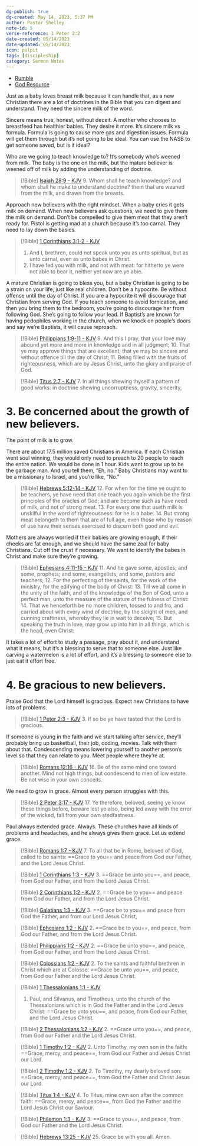 ```yaml
---
dg-publish: true
dg-created: May 14, 2023, 5:37 PM
author: Pastor Shelley
note-id: 5
verse-reference: 1 Peter 2:2
date-created: 05/14/2023
date-updated: 05/14/2023
icon: pulpit
tags: [discipleship]
category: Sermon Notes
---
```


- [Rumble](https://rumble.com/v2nt62a-sincere-milk-pastor-jonathan-shelley-stedfast-baptist-church.html?start=840)
- [God Resource](https://new.godresource.com/video/kJXlAwlWd4Z)

Just as a baby loves breast milk because it can handle that, as a new Christian there are a lot of doctrines in the Bible that you can digest and understand. They need the sincere milk of the word.

Sincere means true, honest, without deceit. A mother who chooses to breastfeed has healthier babies. They desire it more. It’s sincere milk vs formula. Formula is going to cause more gas and digestion issues. Formula will get them through but it’s not going to be ideal. You can use the NASB to get someone saved, but is it ideal?

Who are we going to teach knowledge to? It’s somebody who’s weened from milk. The baby is the one on the milk, but the mature believer is weened off of milk by adding the understanding of doctrine. 
> [!Bible] [Isaiah 28:9 - KJV](https://bible-api.com/Isaiah+28:9?translation=kjv)
> 9. Whom shall he teach knowledge? and whom shall he make to understand doctrine?
them that are weaned from the milk,
and drawn from the breasts.


Approach new believers with the right mindset. When a baby cries it gets milk on demand. When new believers ask questions, we need to give them the milk on demand. Don’t be compelled to give them meat that they aren’t ready for. Pistol is getting mad at a church because it’s too carnal. They need to lay down the basics. 
> [!Bible] [1 Corinthians 3:1-2 - KJV](https://bible-api.com/1Corinthians+3:1-2?translation=kjv)
> 1. And I, brethren, could not speak unto you as unto spiritual, but as unto carnal,
even as unto babes in Christ.
> 2. I have fed you with milk, and not with meat: for hitherto ye were not able
to bear it, neither yet now are ye able.


A mature Christian is going to bless you, but a baby Christian is going to be a strain on your life, just like real children. Don’t be a hypocrite. Be without offense until the day of Christ. If you are a hypocrite it will discourage that Christian from serving God. If you teach someone to avoid fornication, and then you bring them to the bedroom, you’re going to discourage her from following God. She’s going to follow your lead. If Baptist’s are known for having pedophiles working in the church, when we knock on people’s doors and say we’re Baptists, it will cause reproach.
> [!Bible] [Philippians 1:9-11 - KJV](https://bible-api.com/Philippians+1:9-11?translation=kjv)
> 9. And this I pray, that your love may abound yet more and more in knowledge and in all judgment;
> 10. That ye may approve things that are excellent; that ye may be sincere and without offence till the day of Christ;
> 11. Being filled with the fruits of righteousness, which are by Jesus Christ, unto the glory and praise of God.


> [!Bible] [Titus 2:7 - KJV](https://bible-api.com/Titus+2:7?translation=kjv)
> 7. In all things shewing thyself a pattern of good works: in doctrine shewing uncorruptness, gravity, sincerity,


# 3. Be concerned about the growth of new believers.

The point of milk is to grow.

There are about 17.5 million saved Christians in America. If each Christian went soul winning, they would only need to preach to 20 people to reach the entire nation. We would be done in 1 hour. Kids want to grow up to be the garbage man. And you tell them, “Eh, no.” Baby Christians may want to be a missionary to Israel, and you’re like, “No.”
> [!Bible] [Hebrews 5:12-14 - KJV](https://bible-api.com/Hebrews+5:12-14?translation=kjv)
> 12. For when for the time ye ought to be teachers, ye have need that one teach you again which be the first principles of the oracles of God; and are become such as have need of milk, and not of strong meat.
> 13. For every one that useth milk is unskilful in the word of righteousness: for he is a babe.
> 14. But strong meat belongeth to them that are of full age, even  those who by reason of use have their senses exercised to discern both good and evil.


Mothers are always worried if their babies are growing enough, if their cheeks are fat enough, and we should have the same zeal for baby Christians. Cut off the crust if necessary. We want to identify the babes in Christ and make sure they’re growing.
> [!Bible] [Ephesians 4:11-15 - KJV](https://bible-api.com/Ephesians+4:11-15?translation=kjv)
> 11. And he gave some, apostles; and some, prophets; and some, evangelists; and some, pastors and teachers;
> 12. For the perfecting of the saints, for the work of the ministry, for the edifying of the body of Christ:
> 13. Till we all come in the unity of the faith, and of the knowledge of the Son of God, unto a perfect man, unto the measure of the stature of the fulness of Christ:
> 14. That we henceforth be no more children, tossed to and fro, and carried about with every wind of doctrine, by the sleight of men, and  cunning craftiness, whereby they lie in wait to deceive;
> 15. But speaking the truth in love, may grow up into him in all things, which is the head, even Christ:


It takes a lot of effort to study a passage, pray about it, and understand what it means, but it’s a blessing to serve that to someone else. Just like carving a watermelon is a lot of effort, and it’s a blessing to someone else to just eat it effort free.

# 4. Be gracious to new believers.

Praise God that the Lord himself is gracious. Expect new Christians to have lots of problems. 
> [!Bible] [1 Peter 2:3 - KJV](https://bible-api.com/1Peter+2:3?translation=kjv)
> 3. If so be ye have tasted that the Lord is gracious.


If someone is young in the faith and we start talking after service, they’ll probably bring up basketball, their job, coding, movies. Talk with them about that. Condescending means lowering yourself to another person’s level so that they can relate to you. Meet people where they’re at.
> [!Bible] [Romans 12:16 - KJV](https://bible-api.com/Romans+12:16?translation=kjv)
> 16. Be of the same mind one toward another. Mind not high things, but condescend to men of low estate. Be not wise in your own conceits.


We need to grow in grace. Almost every person struggles with this. 
> [!Bible] [2 Peter 3:17 - KJV](https://bible-api.com/2Peter+3:17?translation=kjv)
> 17. Ye therefore, beloved, seeing ye know
these things before, beware lest ye also, being led away with the error of the wicked, fall from your own stedfastness.


Paul always extended grace. Always. These churches have all kinds of problems and headaches, and he always gives them grace. Let us extend grace. 


> [!Bible] [Romans 1:7 - KJV](https://bible-api.com/romans+1:7?translation=kjv)
> 7. To all that be in Rome, beloved of God, called to be saints: ==Grace to you== and peace from God our Father, and the Lord Jesus Christ.

> [!Bible] [1 Corinthians 1:3 - KJV](https://bible-api.com/1Corinthians+1:3?translation=kjv)
> 3. ==Grace be unto you==, and peace, from God our Father, and from the Lord Jesus Christ.

> [!Bible] [2 Corinthians 1:2 - KJV](https://bible-api.com/2Corinthians+1:2?translation=kjv)
> 2. ==Grace be to you== and peace from God our Father, and from the Lord Jesus Christ.

> [!Bible] [Galatians 1:3 - KJV](https://bible-api.com/Galatians+1:3?translation=kjv)
> 3. ==Grace be to you== and peace from God the Father, and from our Lord Jesus Christ,

> [!Bible] [Ephesians 1:2 - KJV](https://bible-api.com/Ephesians+1:2?translation=kjv)
> 2. ==Grace be to you==, and peace, from God our Father, and from the Lord Jesus Christ.

> [!Bible] [Philippians 1:2 - KJV](https://bible-api.com/Philippians+1:2?translation=kjv)
> 2. ==Grace be unto you==, and peace, from God our Father, and from the Lord Jesus Christ.

> [!Bible] [Colossians 1:2 - KJV](https://bible-api.com/Colossians+1:2?translation=kjv)
> 2. To the saints and faithful brethren in Christ which are at Colosse: ==Grace be unto you==, and peace, from God our Father and the Lord Jesus Christ.

> [!Bible] [1 Thessalonians 1:1 - KJV](https://bible-api.com/1Thessalonians+1:1?translation=kjv)
> 1. Paul, and Silvanus, and Timotheus, unto the church of the Thessalonians which is in God the Father and in the Lord Jesus Christ: ==Grace be unto you==, and peace, from God our Father, and the Lord Jesus Christ.

> [!Bible] [2 Thessalonians 1:2 - KJV](https://bible-api.com/2Thessalonians+1:2?translation=kjv)
> 2. ==Grace unto you==, and peace, from God our Father and the Lord Jesus Christ.

> [!Bible] [1 Timothy 1:2 - KJV](https://bible-api.com/1Timothy+1:2?translation=kjv)
> 2. Unto Timothy, my own son in the faith: ==Grace, mercy, and peace==, from God our Father and Jesus Christ our Lord.

> [!Bible] [2 Timothy 1:2 - KJV](https://bible-api.com/2Timothy+1:2?translation=kjv)
> 2. To Timothy, my dearly beloved son: ==Grace, mercy,
and peace==, from God the Father and Christ Jesus our Lord.

> [!Bible] [Titus 1:4 - KJV](https://bible-api.com/Titus+1:4?translation=kjv)
> 4. To Titus, mine own son after the common faith: ==Grace, mercy, and peace==, from God the Father and the Lord Jesus Christ our Saviour.

> [!Bible] [Philemon 1:3 - KJV](https://bible-api.com/Philemon+1:3?translation=kjv)
> 3. ==Grace to you==, and peace, from God our Father and the Lord Jesus Christ.

> [!Bible] [Hebrews 13:25 - KJV](https://bible-api.com/Hebrews+13:25?translation=kjv)
> 25. Grace be with you all. Amen.


